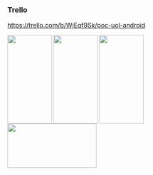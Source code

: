 ### Trello 
https://trello.com/b/WjEqf9Sk/poc-uol-android

<img align="left" width="100" height="200" src="http://bomcodigo.com/poc-uol/device-2018-01-29-194021.png">

<img align="left" width="100" height="200" src="http://bomcodigo.com/poc-uol/device-2018-01-29-194238.png">

<img align="left" width="100" height="200" src="http://bomcodigo.com/poc-uol/device-2018-01-29-194315.png">

<img align="left" width="200" height="100" src="http://bomcodigo.com/poc-uol/device-2018-01-29-194148.png">



